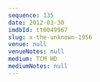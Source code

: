 ```yaml
---
sequence: 135
date: 2012-03-30
imdbId: tt0049967
slug: x-the-unknown-1956
venue: null
venueNotes: null
medium: TCM HD
mediumNotes: null
---
```

